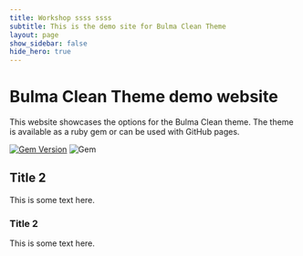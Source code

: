 ```yaml
---
title: Workshop ssss ssss
subtitle: This is the demo site for Bulma Clean Theme
layout: page
show_sidebar: false
hide_hero: true
---
```


# Bulma Clean Theme demo website

This website showcases the options for the Bulma Clean theme. The theme is available as a ruby gem or can be used with GitHub pages. 

[![Gem Version](https://badge.fury.io/rb/bulma-clean-theme.svg)](https://badge.fury.io/rb/bulma-clean-theme)
![Gem](https://img.shields.io/gem/dt/bulma-clean-theme.svg)

## Title 2

This is some text here.

### Title 2

This is some text here.

